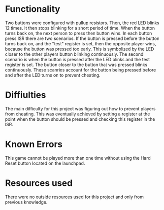 # Functionality
Two buttons were configured with pullup resistors. Then, the red LED blinks 12 times. It then stops blinking for a short period of time. When the button turns back on, the next person to press then button wins. In each button press ISR there are two scenarios. If the button is pressed before the button turns back on, and the "test" register is set, then the opposite player wins, because the button was pressed too early. This is symbolized by the LED closer to the other players button blinking continuously. The second scenario is when the button is pressed after the LED blinks and the test register is set. The button closer to the button that was pressed blinks continuously. These scanrios account for the button being pressed before and after the LED turns on to prevent cheating.

# Diffiulties

The main difficulty for this project was figuring out how to prevent players from cheating. This was eventually achieved by setting a register at the point when the button should be pressed and checking this register in the ISR. 

# Known Errors

This game cannot be played more than one time without using the Hard Reset button located on the launchpad. 

# Resources used

There were no outside resources used for this project and only from previous knowledge.